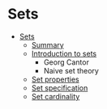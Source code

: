 # Sets

- [Sets](01-sets/README.md)
  - [Summary](01-sets/00-summary.md)
  - [Introduction to sets](01-sets/01-introduction.md)
    - Georg Cantor
    - Naive set theory
  - [Set properties](01-sets/02-properties.md)
  - [Set specification](01-sets/03-specification.md)
  - [Set cardinality](01-sets/04-cardinality.md)
